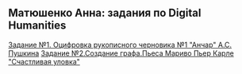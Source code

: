 ## Матюшенко Анна: задания по Digital Humanities
[Задание №1. Оцифровка рукописного черновика №1 "Анчар" А.С. Пушкина](https://github.com/AnnaMatyushenko/-/blob/master/Schastlivaya%20ulovka.pdf)
[Задание №2.Создание графа.Пьеса Мариво Пьер Карле "Счастливая уловка"](https://github.com/AnnaMatyushenko/-/blob/master/Schastlivaya%20ulovka.pdf)
